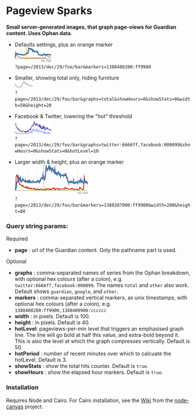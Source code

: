 Pageview Sparks
===============

__Small server-generated images, that graph page-views for Guardian content. Uses Ophan data__. 

* Defaults settings, plus an orange marker   
![example1](./example1.png)  
`?page=/2013/dec/29/foo/bar&markers=1388408200:ff9900`

* Smaller, showing total only, hiding furniture  
![example3](./example3.png)  
`?page=/2013/dec/29/foo/bar&graphs=total&showHours=0&showStats=0&width=50&height=20`

* Facebook & Twitter, lowering the "hot" threshold  
![example4](./example4.png)  
`?page=/2013/dec/29/foo/bar&graphs=twitter:6666ff,facebook:000099&showHours=0&showStats=0&hotLevel=10`

* Larger width & height, plus an orange marker  
![example2](./example2.png)  
`?page=/2013/dec/29/foo/bar&markers=1388387000:ff9900&width=200&height=80`


### Query string params:

Required
* __page__ : url of the Guardian content. Only the pathname part is used.

Optional
* __graphs__ : comma-separated names of series from the Ophan breakdown, with optional hex colours (after a colon), e.g. `twitter:6666ff,facebook:000099`. The names `total` and `other` also work. Default shows `guardian`, `google`, and `other`.
* __markers__ : comma-separated vertical markers, as unix timestamps, with optional hex colours (after a colon), e.g. `1388408200:ff9900,1388409900:cccccc`
* __width__ : in pixels. Default is 100.
* __height__ : in pixels. Default is 40.
* __hotLevel__:  pageviews-per-min level that triggers an emphasised graph line. The line will go bold at half this value, and extra-bold beyond it. This is also the level at which the graph compresses vertically. Default is 50.
* __hotPeriod__ : number of recent minutes over which to calcuate the hotLevel. Default is 3.
* __showStats__ : show the total hits counter. Default is `true`.
* __showHours__ :  show the elapsed hour markers. Default is `true`.


### Installation

Requires Node and Cairo. For Cairo installation, see the [Wiki](https://github.com/LearnBoost/node-canvas/wiki/_pages) from the [node-canvas](https://github.com/LearnBoost/node-canvas) project.
